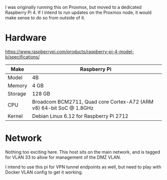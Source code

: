 I was originally running this on Proxmox, but moved to a dedicated Raspberry Pi 4. If I intend to run updates on the Proxmox node, it would make sense to do so from outside of it. 

# Hardware

https://www.raspberrypi.com/products/raspberry-pi-4-model-b/specifications/

| Make    | Raspberry Pi                                                        |
| ------- | ------------------------------------------------------------------- |
| Model   | 4B                                                                  |
| Memory  | 4 GB                                                                |
| Storage | 128 GB                                                              |
| CPU     | Broadcom BCM2711, Quad core Cortex-A72 (ARM v8) 64-bit SoC @ 1.8GHz |
| Kernel  | Debian Linux 6.12 for Raspberry Pi 2712                             |
# Network

Nothing too exciting here. This host sits on the main network, and is tagged for VLAN 33 to allow for management of the DMZ VLAN. 

I intend to use this pi for VPN tunnel endpoints as well, but need to play with Docker VLAN config to get it working. 